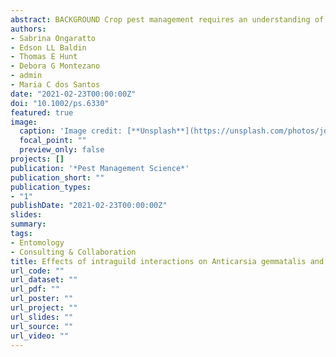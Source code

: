 ```yaml
---
abstract: BACKGROUND Crop pest management requires an understanding of the complex interactions among species that potentially impact crop yield. In soybean, the velvetbean caterpillar, Anticarsia gemmatalis (Hübner), and the soybean looper, Chrysodeixis includens (Walker), are described as key pests, sharing the same feeding guild. We assessed the intraguild interactions of these species under laboratory conditions. Fitness cost study was conducted to examine the influence of competition on insect development. A video tracking system was used to evaluate behavioral parameters during larval interactions in scenarios with and without food availability. RESULTS In the fitness cost assay, pupal weight was not significantly affected, regardless of sex. However, larval and pupal survival were influenced by the competition, especially in third versus fifth instar scenarios. We detected 40% cannibalism and 46.67% predation when A. gemmatalis and C. includens third instars competed with A. gemmatalis fifth instar, respectively. Distance moved, distance between larvae, body contact (food available) and frequency in food of C. includens larvae were negatively affected by interactions. Anticarsia gemmatalis larvae showed highly active behavior, moving twice or more the distance compared to C. includens larvae, and A. gemmatalis spent more time in body contact with food. CONCLUSION Ours results suggest that A. gemmatalis has a competitive advantage over C. includens. This study provides important information regarding lepidopteran behavior in soybean. We recommended that additional studies are necessary to understand the effects of interactions, especially in field conditions.
authors:
- Sabrina Ongaratto
- Edson LL Baldin
- Thomas E Hunt
- Debora G Montezano
- admin
- Maria C dos Santos
date: "2021-02-23T00:00:00Z"
doi: "10.1002/ps.6330"
featured: true
image:
  caption: 'Image credit: [**Unsplash**](https://unsplash.com/photos/jdD8gXaTZsc)'
  focal_point: ""
  preview_only: false
projects: []
publication: '*Pest Management Science*'
publication_short: ""
publication_types:
- "1"
publishDate: "2021-02-23T00:00:00Z"
slides:
summary: 
tags:
- Entomology
- Consulting & Collaboration
title: Effects of intraguild interactions on Anticarsia gemmatalis and Chrysodeixis includens larval fitness and behavior in soybean
url_code: ""
url_dataset: ""
url_pdf: ""
url_poster: ""
url_project: ""
url_slides: ""
url_source: ""
url_video: ""
---
```

